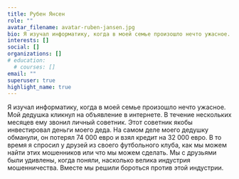 ```yaml
---
title: Рубен Янсен
role: ""
avatar_filename: avatar-ruben-jansen.jpg
bio: Я изучал информатику, когда в моей семье произошло нечто ужасное. Мой дедушка кликнул на объявление в интернете. В течение нескольких месяцев ему звонил личный советник. Этот советник якобы инвестировал деньги моего деда. На самом деле моего дедушку обманули, он потерял 74 000 евро и взял кредит на 32 000 евро. В то время я спросил у друзей из своего футбольного клуба, как мы можем найти этих мошенников или что мы можем сделать. Мы с друзьями были удивлены, когда поняли, насколько велика индустрия мошенничества. Вместе мы решили бороться против этой индустрии.
interests: []
social: []
organizations: []
# education:
  # courses: []
email: ""
superuser: true
highlight_name: true
---
```

<!--StartFragment-->

Я изучал информатику, когда в моей семье произошло нечто ужасное. Мой дедушка кликнул на объявление в интернете. В течение нескольких месяцев ему звонил личный советник. Этот советник якобы инвестировал деньги моего деда. На самом деле моего дедушку обманули, он потерял 74 000 евро и взял кредит на 32 000 евро. В то время я спросил у друзей из своего футбольного клуба, как мы можем найти этих мошенников или что мы можем сделать. Мы с друзьями были удивлены, когда поняли, насколько велика индустрия мошенничества. Вместе мы решили бороться против этой индустрии.

<!--EndFragment-->
